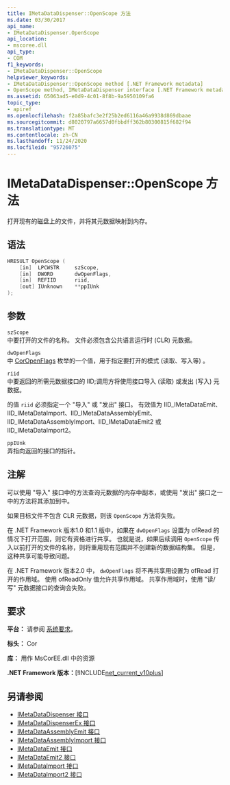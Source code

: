 ```yaml
---
title: IMetaDataDispenser::OpenScope 方法
ms.date: 03/30/2017
api_name:
- IMetaDataDispenser.OpenScope
api_location:
- mscoree.dll
api_type:
- COM
f1_keywords:
- IMetaDataDispenser::OpenScope
helpviewer_keywords:
- IMetaDataDispenser::OpenScope method [.NET Framework metadata]
- OpenScope method, IMetaDataDispenser interface [.NET Framework metadata]
ms.assetid: 65063ad5-e0d9-4c01-8f8b-9a5950109fa6
topic_type:
- apiref
ms.openlocfilehash: f2a85bafc3e2f25b2ed6116a46a9938d869dbaae
ms.sourcegitcommit: d8020797a6657d0fbbdff362b80300815f682f94
ms.translationtype: MT
ms.contentlocale: zh-CN
ms.lasthandoff: 11/24/2020
ms.locfileid: "95726075"
---
```

# <a name="imetadatadispenseropenscope-method"></a>IMetaDataDispenser::OpenScope 方法

打开现有的磁盘上的文件，并将其元数据映射到内存。  
  
## <a name="syntax"></a>语法  
  
```cpp  
HRESULT OpenScope (  
    [in]  LPCWSTR     szScope,
    [in]  DWORD       dwOpenFlags,
    [in]  REFIID      riid,
    [out] IUnknown    **ppIUnk  
);  
```  
  
## <a name="parameters"></a>参数  

 `szScope`  
 中要打开的文件的名称。 文件必须包含公共语言运行时 (CLR) 元数据。  
  
 `dwOpenFlags`  
 中 [CorOpenFlags](coropenflags-enumeration.md) 枚举的一个值，用于指定要打开的模式 (读取、写入等) 。  
  
 `riid`  
 中要返回的所需元数据接口的 IID;调用方将使用接口导入 (读取) 或发出 (写入) 元数据。  
  
 的值 `riid` 必须指定一个 "导入" 或 "发出" 接口。 有效值为 IID_IMetaDataEmit、IID_IMetaDataImport、IID_IMetaDataAssemblyEmit、IID_IMetaDataAssemblyImport、IID_IMetaDataEmit2 或 IID_IMetaDataImport2。  
  
 `ppIUnk`  
 弄指向返回的接口的指针。  
  
## <a name="remarks"></a>注解  

 可以使用 "导入" 接口中的方法查询元数据的内存中副本，或使用 "发出" 接口之一中的方法将其添加到中。  
  
 如果目标文件不包含 CLR 元数据，则该 `OpenScope` 方法将失败。  
  
 在 .NET Framework 版本1.0 和1.1 版中，如果在 `dwOpenFlags` 设置为 ofRead 的情况下打开范围，则它有资格进行共享。 也就是说，如果后续调用 `OpenScope` 传入以前打开的文件的名称，则将重用现有范围并不创建新的数据结构集。 但是，这种共享可能导致问题。  
  
 在 .NET Framework 版本2.0 中， `dwOpenFlags` 将不再共享用设置为 ofRead 打开的作用域。 使用 ofReadOnly 值允许共享作用域。 共享作用域时，使用 "读/写" 元数据接口的查询会失败。  
  
## <a name="requirements"></a>要求  

 **平台：** 请参阅 [系统要求](../../get-started/system-requirements.md)。  
  
 **标头：** Cor  
  
 **库：** 用作 MsCorEE.dll 中的资源  
  
 **.NET Framework 版本：**[!INCLUDE[net_current_v10plus](../../../../includes/net-current-v10plus-md.md)]  
  
## <a name="see-also"></a>另请参阅

- [IMetaDataDispenser 接口](imetadatadispenser-interface.md)
- [IMetaDataDispenserEx 接口](imetadatadispenserex-interface.md)
- [IMetaDataAssemblyEmit 接口](imetadataassemblyemit-interface.md)
- [IMetaDataAssemblyImport 接口](imetadataassemblyimport-interface.md)
- [IMetaDataEmit 接口](imetadataemit-interface.md)
- [IMetaDataEmit2 接口](imetadataemit2-interface.md)
- [IMetaDataImport 接口](imetadataimport-interface.md)
- [IMetaDataImport2 接口](imetadataimport2-interface.md)
